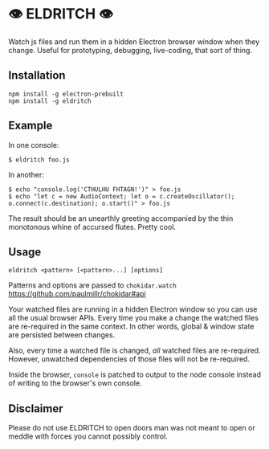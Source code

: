 # 👁 ELDRITCH 👁

Watch js files and run them in a hidden Electron browser window when they change. Useful for prototyping, debugging, live-coding, that sort of thing.

## Installation

```
npm install -g electron-prebuilt
npm install -g eldritch
```

## Example

In one console:
```
$ eldritch foo.js
```
In another:
```
$ echo "console.log('CTHULHU FHTAGN!')" > foo.js
$ echo "let c = new AudioContext; let o = c.createOscillator(); o.connect(c.destination); o.start()" > foo.js
```
The result should be an unearthly greeting accompanied by the thin monotonous whine of accursed flutes. Pretty cool.

## Usage

```
eldritch <pattern> [<pattern>...] [options]
```

Patterns and options are passed to `chokidar.watch` https://github.com/paulmillr/chokidar#api

Your watched files are running in a hidden Electron window so you can use all the usual browser APIs. Every time you make a change the watched files are re-required in the same context. In other words, global & window state are persisted between changes.

Also, every time a watched file is changed, *all* watched files are re-required. However, unwatched dependencies of those files will not be re-required.

Inside the browser, `console` is patched to output to the node console instead of writing to the browser's own console.

## Disclaimer

Please do not use ELDRITCH to open doors man was not meant to open or meddle with forces you cannot possibly control.

